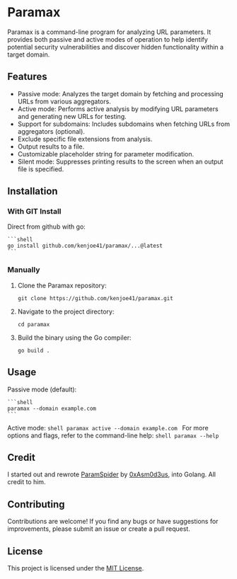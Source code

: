 # Paramax

Paramax is a command-line program for analyzing URL parameters. It provides both passive and active modes of operation to help identify potential security vulnerabilities and discover hidden functionality within a target domain.

## Features

- Passive mode: Analyzes the target domain by fetching and processing URLs from various aggregators.
- Active mode: Performs active analysis by modifying URL parameters and generating new URLs for testing.
- Support for subdomains: Includes subdomains when fetching URLs from aggregators (optional).
- Exclude specific file extensions from analysis.
- Output results to a file.
- Customizable placeholder string for parameter modification.
- Silent mode: Suppresses printing results to the screen when an output file is specified.

## Installation

### With GIT Install
Direct from github with go:

    ```shell
    go install github.com/kenjoe41/paramax/...@latest
    ```
### Manually
1. Clone the Paramax repository:

    ```shell
    git clone https://github.com/kenjoe41/paramax.git
    ```
2. Navigate to the project directory:

    ```shell
    cd paramax
    ```
3. Build the binary using the Go compiler:

    ```shell
    go build .
    ```

## Usage
Passive mode (default):

    ```shell
    paramax --domain example.com
    ```
Active mode:
    ```shell
    paramax active --domain example.com
    ```
For more options and flags, refer to the command-line help:
    ```shell
    paramax --help
    ```
## Credit
I started out and rewrote [ParamSpider](https://github.com/devanshbatham/ParamSpider) by [0xAsm0d3us](https://twitter.com/0xAsm0d3us), into Golang. All credit to him.
## Contributing
Contributions are welcome! If you find any bugs or have suggestions for improvements, please submit an issue or create a pull request.

## License
This project is licensed under the [MIT License](https://www.mit.edu/~amini/LICENSE.md).
